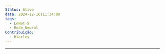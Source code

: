 ```yaml
---
Status: Ativo
data: 2024-12-16T11:34:00
tags:
  - LeNet-5
  - Rede_Neural
Contribuição:
  - Hiarley
---
```

---










